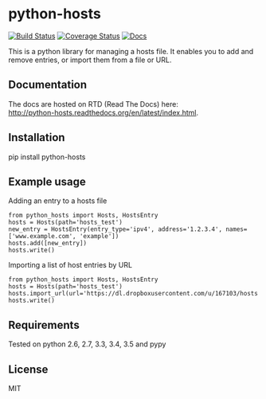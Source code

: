 python-hosts
========
[![Build Status](https://api.travis-ci.org/jonhadfield/python-hosts.svg?branch=devel)](https://travis-ci.org/jonhadfield/python-hosts) [![Coverage Status](https://coveralls.io/repos/jonhadfield/python-hosts/badge.svg?branch=master&service=github)](https://coveralls.io/github/jonhadfield/python-hosts?branch=master) [![Docs](https://img.shields.io/badge/docs-latest-brightgreen.svg?style=flat)](http://python-hosts.readthedocs.org/en/latest/)


This is a python library for managing a hosts file. 
It enables you to add and remove entries, or import them from a file or URL.

Documentation
-------------
The docs are hosted on RTD (Read The Docs) here:  
<http://python-hosts.readthedocs.org/en/latest/index.html>.

Installation
------------
pip install python-hosts

Example usage
------------
Adding an entry to a hosts file

    from python_hosts import Hosts, HostsEntry
    hosts = Hosts(path='hosts_test')
    new_entry = HostsEntry(entry_type='ipv4', address='1.2.3.4', names=['www.example.com', 'example'])
    hosts.add([new_entry])
    hosts.write()

Importing a list of host entries by URL

    from python_hosts import Hosts, HostsEntry
    hosts = Hosts(path='hosts_test')
    hosts.import_url(url='https://dl.dropboxusercontent.com/u/167103/hosts')
    hosts.write()

Requirements
------------

Tested on python 2.6, 2.7, 3.3, 3.4, 3.5 and pypy


License
-------

MIT
